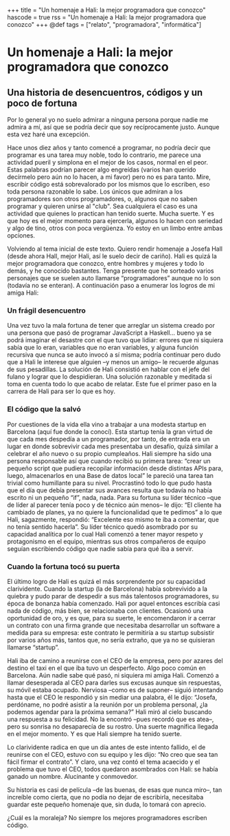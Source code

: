 +++
title = "Un homenaje a Hali: la mejor programadora que conozco"
hascode = true
rss = "Un homenaje a Hali: la mejor programadora que conozco"
+++
@def tags = ["relato", "programadora", "informática"]


# Un homenaje a Hali: la mejor programadora que conozco

## Una historia de desencuentros, códigos y un poco de fortuna

Por lo general yo no suelo admirar a ninguna persona porque nadie me admira a mí, así que se podría decir que soy recíprocamente justo. Aunque esta vez haré una excepción. 

Hace unos diez años y tanto comencé a programar, no podría decir que programar es una tarea muy noble, todo lo contrario, me parece una actividad pueril y simplona en el mejor de los casos, normal en el peor. Estas palabras podrían parecer algo engreídas (varios han querido decírmelo pero aún no lo hacen, a mi favor) pero no es para tanto. Mire, escribir código está sobrevalorado por los mismos que lo escriben, eso toda persona razonable lo sabe. Los únicos que admiran a los programadores son otros programadores, o, algunos que no saben programar y quieren unirse al "club". Sea cualquiera el caso es una actividad que quienes lo practican han tenido suerte. Mucha suerte. Y es que hoy es el mejor momento para ejercerla, algunos lo hacen con seriedad y algo de tino, otros con poca vergüenza. Yo estoy en un limbo entre ambas opciones.

Volviendo al tema inicial de este texto. Quiero rendir homenaje a Josefa Hall (desde ahora Hall, mejor Hali, así le suelo decir de cariño). Hali es quizá la mejor programadora que conozco, entre hombres y mujeres y todo lo demás, y he conocido bastantes. Tenga presente que he sorteado varios personajes que se suelen auto llamarse “programadores” aunque no lo son (todavía no se enteran). A continuación paso a enumerar los logros de mi amiga Hali:

### Un frágil desencuentro 

Una vez tuvo la mala fortuna de tener que arreglar un sistema creado por una persona que pasó de programar JavaScript a Haskell… bueno ya se podrá imaginar el desastre con el que tuvo que lidiar: errores que ni siquiera sabía que lo eran, variables que no eran variables, y alguna función recursiva que nunca se auto invocó a sí misma; podría continuar pero dudo que a Hali le interese que alguien –y menos un amigo– le recuerde algunas de sus pesadillas. La solución de Hali consistió en hablar con el jefe del fulano y lograr que lo despidieran. Una solución razonable y meditada si toma en cuenta todo lo que acabo de relatar. Este fue el primer paso en la carrera de Hali para ser lo que es hoy.

### El código que la salvó 

Por cuestiones de la vida ella vino a trabajar a una modesta startup en Barcelona (aquí fue donde la conocí). Esta startup tenía la gran virtud de que cada mes despedía a un programador, por tanto, de entrada era un lugar en donde sobrevivir cada mes presentaba un desafío, quizá similar a celebrar el año nuevo o su propio cumpleaños. Hali siempre ha sido una persona responsable así que cuando recibió su primera tarea: “crear un pequeño script que pudiera recopilar información desde distintas APIs para, luego, almacenarlos en una Base de datos local” le pareció una tarea tan trivial como humillante para su nivel. Procrastinó todo lo que pudo hasta que el día que debía presentar sus avances resulta que todavía no había escrito ni un pequeño “if”, nada, nada. Para su fortuna su líder técnico –que de líder al parecer tenía poco y de técnico aún menos– le dijo: “El cliente ha cambiado de planes, ya no quiere la funcionalidad que te pedimos” a lo que Hali, sagazmente, respondió: “Excelente eso mismo te iba a comentar, que no tenía sentido hacerla”. Su líder técnico quedó asombrado por su capacidad analítica por lo cual Hali comenzó a tener mayor respeto y protagonismo en el equipo, mientras sus otros compañeros de equipo seguían escribiendo código que nadie sabía para qué iba a servir.

### Cuando la fortuna tocó su puerta 

El último logro de Hali es quizá el más sorprendente por su capacidad clarividente. Cuando la startup (la de Barcelona) había sobrevivido a la quiebra y pudo parar de despedir a sus más talentosos programadores, su época de bonanza había comenzado. Hali por aquel entonces escribía casi nada de código, más bien, se relacionaba con clientes. Ocasionó una oportunidad de oro, y es que, para su suerte, le encomendaron ir a cerrar un contrato con una firma grande que necesitaba desarrollar un software a medida para su empresa: este contrato le permitiría a su startup subsistir por varios años más, tantos que, no sería extraño, que ya no se quisieran llamarse “startup”.

Hali iba de camino a reunirse con el CEO de la empresa, pero por azares del destino el taxi en el que iba tuvo un desperfecto. Algo poco común en Barcelona. Aún nadie sabe qué pasó, ni siquiera mi amiga Hali. Comenzó a llamar desesperada al CEO para darles sus excusas aunque sin respuestas, su móvil estaba ocupado. Nerviosa –como es de suponer– siguió intentando hasta que el CEO le respondió y sin mediar una palabra, él le dijo: “Josefa, perdóname, no podré asistir a la reunión por un problema personal, ¿la podemos agendar para la próxima semana?” Hali miró al cielo buscando una respuesta a su felicidad. No la encontró –pues recordó que es atea–, pero su sonrisa no desaparecía de su rostro. Una suerte magnífica llegada en el mejor momento. Y es que Hali siempre ha tenido suerte.  

Lo clarividente radica en que un día antes de este intento fallido, el de reunirse con el CEO, estuvo con su equipo y les dijo: “No creo que sea tan fácil firmar el contrato”. Y claro, una vez contó el tema acaecido y el problema que tuvo el CEO, todos quedaron asombrados con Hali: se había ganado un nombre. Alucinante y conmovedor.

Su historia es casi de película –de las buenas, de esas que nunca miro–, tan increíble como cierta, que no podía no dejar de escribirla, necesitaba guardar este pequeño homenaje que, sin duda, lo tomará con aprecio.

¿Cuál es la moraleja? No siempre los mejores programadores escriben código.

